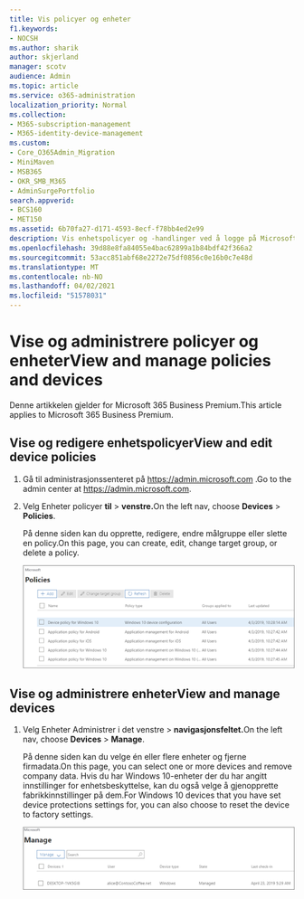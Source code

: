 ```yaml
---
title: Vis policyer og enheter
f1.keywords:
- NOCSH
ms.author: sharik
author: skjerland
manager: scotv
audience: Admin
ms.topic: article
ms.service: o365-administration
localization_priority: Normal
ms.collection:
- M365-subscription-management
- M365-identity-device-management
ms.custom:
- Core_O365Admin_Migration
- MiniMaven
- MSB365
- OKR_SMB_M365
- AdminSurgePortfolio
search.appverid:
- BCS160
- MET150
ms.assetid: 6b70fa27-d171-4593-8ecf-f78bb4ed2e99
description: Vis enhetspolicyer og -handlinger ved å logge på Microsoft 365 for bedrifter med global administratorlegitimasjon.
ms.openlocfilehash: 39d88e8fa84055e4bac62899a1b84bdf42f366a2
ms.sourcegitcommit: 53acc851abf68e2272e75df0856c0e16b0c7e48d
ms.translationtype: MT
ms.contentlocale: nb-NO
ms.lasthandoff: 04/02/2021
ms.locfileid: "51578031"
---
```

# <a name="view-and-manage-policies-and-devices"></a><span data-ttu-id="794b7-103">Vise og administrere policyer og enheter</span><span class="sxs-lookup"><span data-stu-id="794b7-103">View and manage policies and devices</span></span>

<span data-ttu-id="794b7-104">Denne artikkelen gjelder for Microsoft 365 Business Premium.</span><span class="sxs-lookup"><span data-stu-id="794b7-104">This article applies to Microsoft 365 Business Premium.</span></span>

## <a name="view-and-edit-device-policies"></a><span data-ttu-id="794b7-105">Vise og redigere enhetspolicyer</span><span class="sxs-lookup"><span data-stu-id="794b7-105">View and edit device policies</span></span>

1.  <span data-ttu-id="794b7-106">Gå til administrasjonssenteret på <a href="https://go.microsoft.com/fwlink/p/?linkid=837890" target="_blank">https://admin.microsoft.com</a> .</span><span class="sxs-lookup"><span data-stu-id="794b7-106">Go to the admin center at <a href="https://go.microsoft.com/fwlink/p/?linkid=837890" target="_blank">https://admin.microsoft.com</a>.</span></span>
2. <span data-ttu-id="794b7-107">Velg Enheter policyer **til** \> **venstre.**</span><span class="sxs-lookup"><span data-stu-id="794b7-107">On the left nav, choose **Devices** \> **Policies**.</span></span>

    <span data-ttu-id="794b7-108">På denne siden kan du opprette, redigere, endre målgruppe eller slette en policy.</span><span class="sxs-lookup"><span data-stu-id="794b7-108">On this page, you can create, edit, change target group, or delete a policy.</span></span>

    ![Screenshot of the Policies page](../media/devicepolicies.png)
  
## <a name="view-and-manage-devices"></a><span data-ttu-id="794b7-110">Vise og administrere enheter</span><span class="sxs-lookup"><span data-stu-id="794b7-110">View and manage devices</span></span>

1. <span data-ttu-id="794b7-111">Velg Enheter Administrer  i det venstre \> **navigasjonsfeltet.**</span><span class="sxs-lookup"><span data-stu-id="794b7-111">On the left nav, choose **Devices** \> **Manage**.</span></span> 
    
    <span data-ttu-id="794b7-112">På denne siden kan du velge én eller flere enheter og fjerne firmadata.</span><span class="sxs-lookup"><span data-stu-id="794b7-112">On this page, you can select one or more devices and remove company data.</span></span> <span data-ttu-id="794b7-113">Hvis du har Windows 10-enheter der du har angitt innstillinger for enhetsbeskyttelse, kan du også velge å gjenopprette fabrikkinnstillinger på dem.</span><span class="sxs-lookup"><span data-stu-id="794b7-113">For Windows 10 devices that you have set device protections settings for, you can also choose to reset the device to factory settings.</span></span>
  
   ![Siden Behandle enheter](../media/devicesmanage.png)

